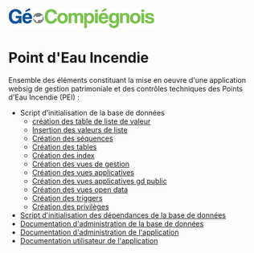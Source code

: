 ![GeoCompiegnois](doc/img/Logo_web-GeoCompiegnois.png)

# Point d'Eau Incendie

Ensemble des éléments constituant la mise en oeuvre d'une application websig de gestion patrimoniale et des contrôles techniques des Points d'Eau Incendie (PEI) :

- Script d'initialisation de la base de données
  * [création des table de liste de valeur](sql/pei_10_lists.sql)
  * [Insertion des valeurs de liste](sql/pei_11_inserts.sql)
  * [Création des séquences](sql/pei_20_seq.sql)
  * [Création des tables](sql/pei_21_tables.sql)
  * [Création des index](sql/pei_30_index.sql)
  * [Création des vues de gestion](sql/pei_40_vues_gestion.sql)
  * [Création des vues applicatives](sql/pei_41_vues_xapps.sql)
  * [Création des vues applicatives gd public](sql/pei_42_vues_xapps_public.sql)
  * [Création des vues open data](sql/pei_43_vues_xopendata.sql)
  * [Création des triggers](sql/pei_50_triggers.sql)
  * [Création des privilèges](sql/pei_99_grant.sql)
- [Script d'initialisation des dépendances de la base de données](sql/init_bd_pei_dependencies.sql)
- [Documentation d'administration de la base de données](doc/doc_admin_bd_pei.md)
- [Documentation d'administration de l'application](doc/doc_admin_app_pei.md)
- [Documentation utilisateur de l'application](doc/doc_user_app_pei.md)
